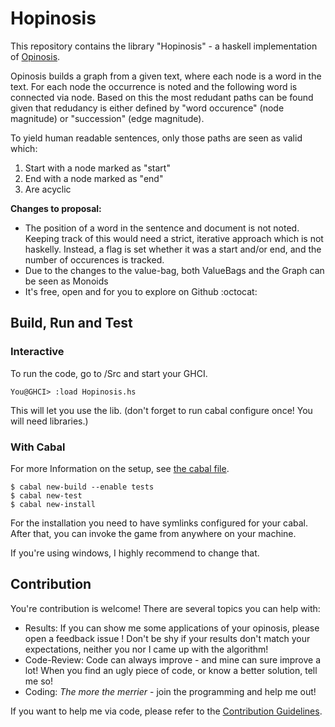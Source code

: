 # Hopinosis

This repository contains the library "Hopinosis" - a haskell implementation of [Opinosis](https://kavita-ganesan.com/opinosis/). 


Opinosis builds a graph from a given text, where each node is a word in the text. For each node the occurrence is noted and the following word is connected via node.
Based on this the most redudant paths can be found given that redudancy is either defined by "word occurence" (node magnitude) or "succession" (edge magnitude). 

To yield human readable sentences, only those paths are seen as valid which:
1. Start with a node marked as "start"
2. End with a node marked as "end"
3. Are acyclic

**Changes to proposal:**
- The position of a word in the sentence and document is not noted. Keeping track of this would need a strict, iterative approach which is not haskelly. Instead, a flag is set whether it was a start and/or end, and the number of occurences is tracked. 
- Due to the changes to the value-bag, both ValueBags and the Graph can be seen as Monoids 
- It's free, open and for you to explore on Github :octocat:


## Build, Run and Test
### Interactive
To run the code, go to /Src and start your GHCI. 

`You@GHCI> :load Hopinosis.hs`

This will let you use the lib. (don't forget to run cabal configure once! You will need libraries.)

### With Cabal
For more Information on the setup, see [the cabal file](Hopinosis.cabal).

```
$ cabal new-build --enable tests
$ cabal new-test
$ cabal new-install
```

For the installation you need to have symlinks configured for your cabal. After that, you can invoke the game from anywhere on your machine. 

If you're using windows, I highly recommend to change that. 

## Contribution
You're contribution is welcome! There are several topics you can help with:

* Results: If you can show me some applications of your opinosis, please open a feedback issue ! Don't be shy if your results don't match your expectations, neither you nor I came up with the  algorithm!
* Code-Review: Code can always improve - and mine can sure improve a lot! When you find an ugly piece of code, or know a better solution, tell me so!
* Coding: *The more the merrier* - join the programming and help me out!

If you want to help me via code, please refer to the [Contribution Guidelines](CONTRIBUTING.md).
